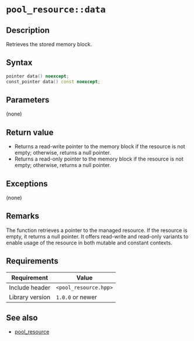 # `pool_resource::data`

## Description

Retrieves the stored memory block.

## Syntax

```cpp
pointer data() noexcept;
const_pointer data() const noexcept;
```

## Parameters

(none)

## Return value

- Returns a read-write pointer to the memory block if the resource is not empty; otherwise, returns a null pointer.
- Returns a read-only pointer to the memory block if the resource is not empty; otherwise, returns a null pointer.

## Exceptions

(none)

## Remarks

The function retrieves a pointer to the managed resource. If the resource is empty, it returns a null pointer. It offers read-write and read-only variants to enable usage of the resource in both mutable and constant contexts.

## Requirements

| Requirement     | Value                 |
|-----------------|-----------------------|
| Include header  | `<pool_resource.hpp>` |
| Library version | `1.0.0` or newer      |

## See also

- [pool_resource](pool_resource.md)